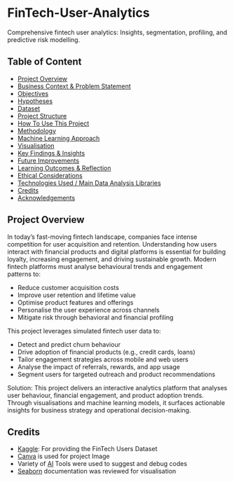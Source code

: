 # FinTech-User-Analytics
Comprehensive fintech user analytics: Insights, segmentation, profiling, and predictive risk modelling.

## Table of Content 
- [Project Overview](#ProjectOverview)
- [Business Context & Problem Statement]()
- [Objectives](#Objectives)
- [Hypotheses](#Hypotheses)
- [Dataset](#Dataset)
- [Project Structure](#ProjectStructure)
- [How To Use This Project](#HowToUseThisProject)
- [Methodology](#Methodology)
- [Machine Learning Approach](#MachineLearningApproach)
- [Visualisation](#Visualisation)
- [Key Findings & Insights](#KeyFindings&Insights)
- [Future Improvements](#FutureImprovements)
- [Learning Outcomes & Reflection]()
- [Ethical Considerations](#EthicalConsiderations)
- [Technologies Used / Main Data Analysis Libraries]()
- [Credits](#Credits)
- [Acknowledgements](#Acknowledgements)

## Project Overview

In today’s fast-moving fintech landscape, companies face intense competition for user acquisition and retention. Understanding how users interact with financial products and digital platforms is essential for building loyalty, increasing engagement, and driving sustainable growth. Modern fintech platforms must analyse behavioural trends and engagement patterns to:
 * Reduce customer acquisition costs
 * Improve user retention and lifetime value
 * Optimise product features and offerings
 * Personalise the user experience across channels
 * Mitigate risk through behavioral and financial profiling

This project leverages simulated fintech user data to:
 * Detect and predict churn behaviour
 * Drive adoption of financial products (e.g., credit cards, loans)
 * Tailor engagement strategies across mobile and web users
 * Analyse the impact of referrals, rewards, and app usage
 * Segment users for targeted outreach and product recommendations

Solution:
This project delivers an interactive analytics platform that analyses user behaviour, financial engagement, and product adoption trends. Through visualisations and machine learning models, it surfaces actionable insights for business strategy and operational decision-making.

## Credits

 - [Kaggle](https://www.kaggle.com/datasets/niketdheeryan/fintech-users-data): For providing the FinTech Users Dataset
 - [Canva](https://www.canva.com/design/DAGtbZPuH18/A0jzAFmy08rXnbawqq0WXA/edit) is used for project Image
 - Variety of [AI](https://chatgpt.com/?model=auto) Tools were used to suggest and debug codes
 - [Seaborn](https://seaborn.pydata.org/) documentation was reviewed for visualisation
